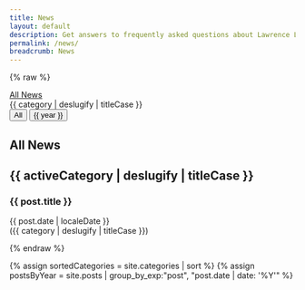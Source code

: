 ```yaml
---
title: News
layout: default
description: Get answers to frequently asked questions about Lawrence Livermore National Laboratory's open source software.
permalink: /news/
breadcrumb: News
---
```


{% raw %}
<div ng-app="app" ng-controller="PostController" class="contain-paint" ng-cloak>
<div class="d-none d-xl-block sticky-xl-top">
    <div class="col-12 col-xl-2 float-lg-start ps-3" id="llnl-side-category-container">
        <a role="button" href="#" ng-class="{'llnl-list-item text-decoration-none d-flex align-items-center px-2 my-3 fs-14 fw-medium text-black text-software-blue-hover': true, 'active': activeCategory === null}" ng-click="setCategory(null)">
            <div class="icon me-3 d-flex align-items-center justify-content-center">
                <i class="mx-1 fa fa-light fa-newspaper fa-lg"></i>
            </div>
            <span class="">All News</span>
        </a>
        <a role="button" ng-repeat="category in categories" ng-class="{'llnl-list-item text-decoration-none d-flex align-items-center px-2 my-3 fs-14 fw-medium text-black text-software-blue-hover': true, 'active': activeCategory === category}" ng-click="setCategory(category)">
            <div class="icon me-3 d-flex align-items-center justify-content-center">
                <i class="mx-1 fa fa-light {{ category | categoryIcon }} fa-lg"></i>
            </div>
            <span class="">{{ category | deslugify | titleCase }}</span>
        </a>
    </div>
</div>

<div class="container">
    <div class="col-12">
        <div class="mb-3">
            <button ng-class="{'btn btn-outline-gradient me-3': true, 'active': activeYear === null}" ng-click="setYear(null)">All</button>
            <button ng-repeat="year in years | filter:filterYearsByLowerBoundYear" ng-click="setYear(year)" ng-class="{'btn btn-outline-gradient me-3': true, 'active': activeYear === year}">{{ year }}</button>
        </div>
        <div ng-if="!activeCategory" class="d-flex align-items-center mb-3">
            <i class="fa fa-light fa-newspaper fa-xxl"></i>
            <h2 class="ms-3 my-0">All News</h2>
        </div>
        <div ng-if="activeCategory" class="d-flex align-items-center mb-3">
            <i class="fa fa-light {{ activeCategory | categoryIcon }} fa-xxl"></i>
            <h2 class="ms-3 my-0">{{ activeCategory | deslugify | titleCase }}</h2>
        </div>
        <article ng-repeat="post in posts | filter:filterPostsByCategory | filter:filterPostsByLowerBoundYear | filter:filterPostsByActiveYear | orderBy: sortByValue" class="border-bottom border-bottom-software-blue border-2 pb-4 mt-5 transition-slide-up">
            <h3 class="d-inline-block mt-0">{{ post.title }} <a href="#{{ post.slug }}" class="d-inline-block text-decoration-none fa fa-link fs-13 ps-2 align-middle"></a></h3>
            <div class="fs-13 fw-semibold text-quantum-slate"><time ng-if="post.date" datetime="{{ post.date }}">{{ post.date | localeDate }}</time> <div ng-if="post.categories.length > 0" class="llnl-post-categories d-inline">(<span ng-repeat="category in post.categories" class="comma-delimit">{{ category | deslugify | titleCase }}</span>)</div></div>
            <div ng-bind-html="post.content | safeHtml"></div>
        </article>
    </div>
</div>

{% endraw %}

{% assign sortedCategories = site.categories | sort %}
{% assign postsByYear = site.posts | group_by_exp:"post", "post.date | date: '%Y'" %}
<script>
var years = {"items":[{% for year in postsByYear %}{{ year.name | jsonify }}{% unless forloop.last %},{% endunless %}{% endfor %}]};
var categories = {"items":[{% for category in sortedCategories %}{% unless category[0] contains "release" %}{{ category[0] | jsonify }}{% unless forloop.last %},{% endunless %}{% endunless %}{% endfor %}]};
var posts = {"items":[{% for post in site.posts %}{% unless post.categories contains "release" %}{
  "title": {{post.title | jsonify}},
  "slug": {{ post.title | slugify | jsonify }},
  "url": {{ post.url | prepend: site.baseurl | prepend: site.url | jsonify }},
  "date": {{ post.date | jsonify }},
  "categories": {{ post.categories | jsonify }},
  "tags": {{ post.tags | jsonify }},
  "author": {{ post.author | jsonify }},
  "content": {{ post.content | jsonify }}
}{% unless forloop.last %},{% endunless %}{% endunless %}{% endfor %}]}</script>
<!--script src="/assets/js/libs/angular.min.js"></script-->
<script src="/assets/js/libs/angular.js"></script>
<script src="/assets/js/libs/angular-animate.min.js"></script>
<script src="/assets/js/news/news.js" ></script>